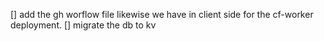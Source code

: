 [] add the gh worflow file likewise we have in client side for the cf-worker deployment.
[] migrate the db to kv
